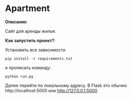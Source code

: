 # Apartment
 **Описание**:  

Сайт для аренды жилья.

 **Как запустить проект?**: 
 
  Установить все зависимости
  
 ```
 pip install -r requirements.txt
```

и прописать команду:
 ```
python run.py
```
Далее перейти по локальному адресу. В Flask это обычно http://localhost:5000 или http://127.0.0.1:5000. 


